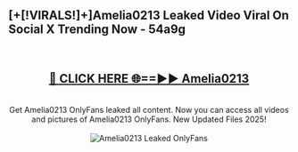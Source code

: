 <h2>[+[!VIRALS!]+]Amelia0213 Leaked Video Viral On Social X Trending Now - 54a9g</h2>
<br>
<div align="center">
<h2><a href="https://libra.edu.pl?Amelia0213" rel="nofollow">🔴 CLICK HERE 🌐==►► Amelia0213</a></h2>
<br>
Get Amelia0213 OnlyFans leaked all content. Now you can access all videos and pictures of Amelia0213 OnlyFans. New Updated Files 2025!
<br>
<br>
<a href="https://libra.edu.pl?Amelia0213" rel="nofollow" data-target="animated-image.originalLink"><img src="https://i.ibb.co.com/WyWwxjT/player-gif2.gif" alt="Amelia0213 Leaked OnlyFans" style="max-width: 100%; display: inline-block;" data-target="animated-image.originalImage"></a>
</div>
<br>